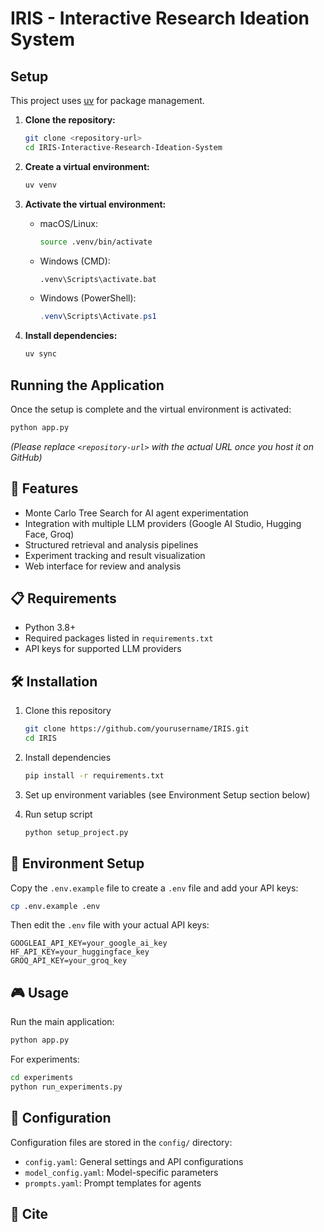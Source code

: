 # IRIS - Interactive Research Ideation System

## Setup

This project uses [uv](https://github.com/astral-sh/uv) for package management.

1.  **Clone the repository:**
    ```bash
    git clone <repository-url>
    cd IRIS-Interactive-Research-Ideation-System
    ```

2.  **Create a virtual environment:**
    ```bash
    uv venv
    ```

3.  **Activate the virtual environment:**
    *   macOS/Linux:
        ```bash
        source .venv/bin/activate
        ```
    *   Windows (CMD):
        ```cmd
        .venv\Scripts\activate.bat
        ```
    *   Windows (PowerShell):
        ```powershell
        .venv\Scripts\Activate.ps1
        ```

4.  **Install dependencies:**
    ```bash
    uv sync
    ```

## Running the Application

Once the setup is complete and the virtual environment is activated:

```bash
python app.py
```

*(Please replace `<repository-url>` with the actual URL once you host it on GitHub)*

## 🚀 Features

- Monte Carlo Tree Search for AI agent experimentation
- Integration with multiple LLM providers (Google AI Studio, Hugging Face, Groq)
- Structured retrieval and analysis pipelines
- Experiment tracking and result visualization
- Web interface for review and analysis

## 📋 Requirements

- Python 3.8+
- Required packages listed in `requirements.txt`
- API keys for supported LLM providers

## 🛠️ Installation

1. Clone this repository
   ```bash
   git clone https://github.com/yourusername/IRIS.git
   cd IRIS
   ```

2. Install dependencies
   ```bash
   pip install -r requirements.txt
   ```

3. Set up environment variables (see Environment Setup section below)

4. Run setup script
   ```bash
   python setup_project.py
   ```

## 🔧 Environment Setup

Copy the `.env.example` file to create a `.env` file and add your API keys:

```bash
cp .env.example .env
```

Then edit the `.env` file with your actual API keys:

```
GOOGLEAI_API_KEY=your_google_ai_key
HF_API_KEY=your_huggingface_key
GROQ_API_KEY=your_groq_key
```

## 🎮 Usage

Run the main application:

```bash
python app.py
```

For experiments:

```bash
cd experiments
python run_experiments.py
```

## 📝 Configuration

Configuration files are stored in the `config/` directory:
- `config.yaml`: General settings and API configurations
- `model_config.yaml`: Model-specific parameters
- `prompts.yaml`: Prompt templates for agents

## 📧 Cite